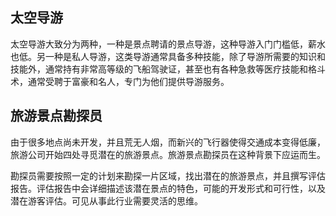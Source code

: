 ## 太空导游

太空导游大致分为两种，一种是景点聘请的景点导游，这种导游入门门槛低，薪水也低。另一种是私人导游，这类导游通常具备多种技能，除了导游所需要的知识和技能外，通常持有非常高等级的飞船驾驶证，甚至也有各种急救等医疗技能和格斗术，通常受聘于富豪和名人，专门为他们提供导游服务。


## 旅游景点勘探员

由于很多地点尚未开发，并且荒无人烟，而新兴的飞行器使得交通成本变得低廉，旅游公司开始四处寻觅潜在的旅游景点。旅游景点勘探员在这种背景下应运而生。

勘探员需要按照一定的计划来勘探一片区域，找出潜在的旅游景点，并且撰写评估报告。评估报告中会详细描述该潜在景点的特色，可能的开发形式和可行性，以及潜在游客评估。可见从事此行业需要灵活的思维。
